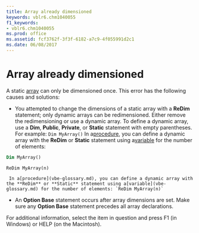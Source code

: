 ```yaml
---
title: Array already dimensioned
keywords: vblr6.chm1040055
f1_keywords:
- vblr6.chm1040055
ms.prod: office
ms.assetid: fcf3762f-3f3f-6182-a7c9-4f055991d2c1
ms.date: 06/08/2017
---
```



# Array already dimensioned

A static [array](vbe-glossary.md) can only be dimensioned once. This error has the following causes and solutions:



- You attempted to change the dimensions of a static array with a **ReDim** statement; only dynamic arrays can be redimensioned. Either remove the redimensioning or use a dynamic array. To define a dynamic array, use a **Dim**, **Public**, **Private**, or **Static** statement with empty parentheses. For example: `Dim MyArray()` In a[procedure](vbe-glossary.md), you can define a dynamic array with the **ReDim** or **Static** statement using a[variable](vbe-glossary.md) for the number of elements:
    
```vb
Dim MyArray() 

  ```


  ```
  ReDim MyArray(n) 

  ```


     In a[procedure](vbe-glossary.md), you can define a dynamic array with the **ReDim** or **Static** statement using a[variable](vbe-glossary.md) for the number of elements: `ReDim MyArray(n)`
    
- An **Option Base** statement occurs after array dimensions are set. Make sure any **Option Base** statement precedes all array declarations.
    

For additional information, select the item in question and press F1 (in Windows) or HELP (on the Macintosh).

